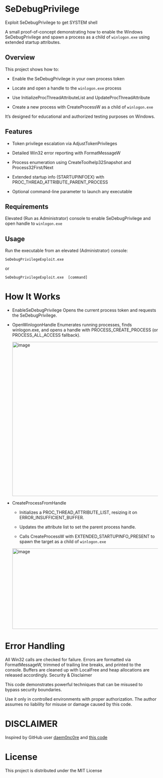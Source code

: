 # SeDebugPrivilege
Exploit SeDebugPrivilege to get SYSTEM shell

A small proof-of-concept demonstrating how to enable the Windows SeDebugPrivilege and spawn a process as a child of `winlogon.exe` using extended startup attributes.


## Overview

This project shows how to:

- Enable the SeDebugPrivilege in your own process token

- Locate and open a handle to the `winlogon.exe` process

- Use InitializeProcThreadAttributeList and UpdateProcThreadAttribute

- Create a new process with CreateProcessW as a child of `winlogon.exe`

It’s designed for educational and authorized testing purposes on Windows.


## Features

- Token privilege escalation via AdjustTokenPrivileges

- Detailed Win32 error reporting with FormatMessageW

- Process enumeration using CreateToolhelp32Snapshot and Process32First/Next

- Extended startup info (STARTUPINFOEX) with PROC_THREAD_ATTRIBUTE_PARENT_PROCESS

- Optional command-line parameter to launch any executable


## Requirements

Elevated (Run as Administrator) console to enable SeDebugPrivilege and open handle to `winlogon.exe`


## Usage

Run the executable from an elevated (Administrator) console:

    SeDebugPrivilegeExploit.exe  

or 

    SeDebugPrivilegeExploit.exe  [command]
    

# How It Works

- EnableSeDebugPrivilege Opens the current process token and requests the SeDebugPrivilege.

- OpenWinlogonHandle Enumerates running processes, finds winlogon.exe, and opens a handle with PROCESS_CREATE_PROCESS (or PROCESS_ALL_ACCESS fallback).
  
  <img width="612" height="507" alt="image" src="https://github.com/user-attachments/assets/32936c7d-de5c-4f19-b030-99c764539616" />


- CreateProcessFromHandle

    - Initializes a PROC_THREAD_ATTRIBUTE_LIST, resizing it on ERROR_INSUFFICIENT_BUFFER.

    - Updates the attribute list to set the parent process handle.

    - Calls CreateProcessW with EXTENDED_STARTUPINFO_PRESENT to spawn the target as a child of `winlogon.exe`
      
    <img width="752" height="265" alt="image" src="https://github.com/user-attachments/assets/3ba46717-d674-4ad4-8ca1-0f1cadd72c72" />


# Error Handling

  All Win32 calls are checked for failure. Errors are formatted via FormatMessageW, trimmed of trailing line breaks, and printed to the console. Buffers are cleaned up with LocalFree and heap allocations are released accordingly.
  Security & Disclaimer
  
  This code demonstrates powerful techniques that can be misused to bypass security boundaries.
  
  Use it only in controlled environments with proper authorization. The author assumes no liability for misuse or damage caused by this code.


# DISCLAIMER
Inspired by GitHub user [daem0nc0re](https://github.com/daem0nc0re) and [this code](https://github.com/daem0nc0re/PrivFu/tree/main/PrivilegedOperations/SeDebugPrivilegePoC)


# License

This project is distributed under the MIT License
